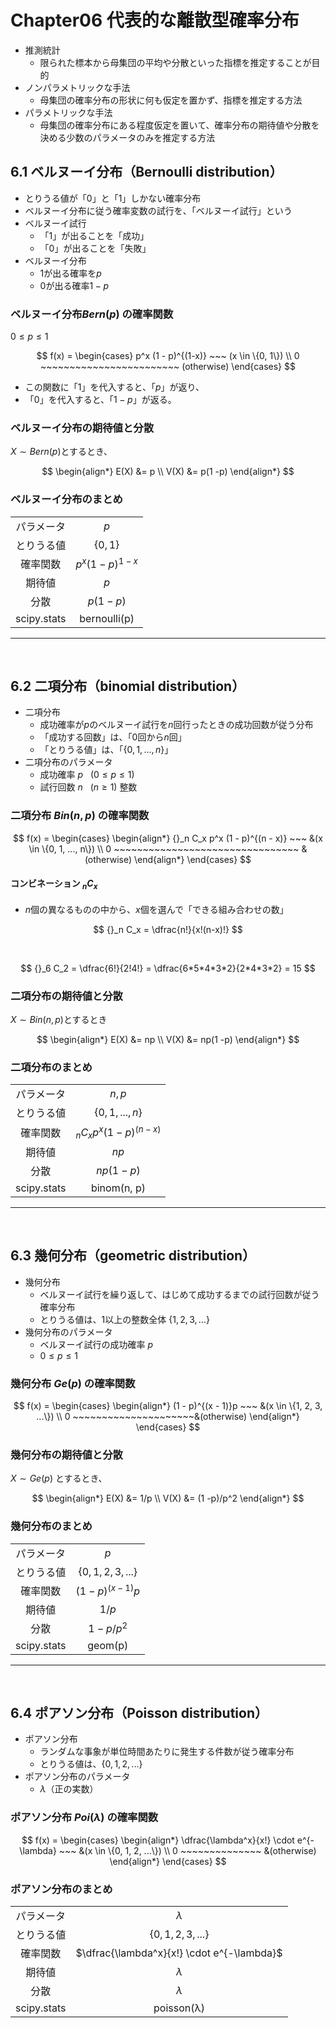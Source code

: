 # Chapter06 代表的な離散型確率分布

- 推測統計
  - 限られた標本から母集団の平均や分散といった指標を推定することが目的
- ノンパラメトリックな手法
  - 母集団の確率分布の形状に何も仮定を置かず、指標を推定する方法
- パラメトリックな手法
  - 母集団の確率分布にある程度仮定を置いて、確率分布の期待値や分散を決める少数のパラメータのみを推定する方法

## 6.1 ベルヌーイ分布（Bernoulli distribution）

- とりうる値が「0」と「1」しかない確率分布
- ベルヌーイ分布に従う確率変数の試行を、「ベルヌーイ試行」という
- ベルヌーイ試行
  - 「1」が出ることを「成功」
  - 「0」が出ることを「失敗」
- ベルヌーイ分布
  - 1が出る確率を$p$
  - 0が出る確率$1-p$

### ベルヌーイ分布$Bern(p)$ の確率関数

$0 \leq p \leq 1$

$$
f(x) =
\begin{cases}
p^x (1 - p)^{(1-x)} ~~~ (x \in \{0, 1\}) \\
0 ~~~~~~~~~~~~~~~~~~~~~~~~ (otherwise)
\end{cases}
$$

- この関数に「1」を代入すると、「$p$」が返り、
- 「0」を代入すると、「$1 - p$」が返る。

### ベルヌーイ分布の期待値と分散

$X \sim Bern(p)$とするとき、

$$
\begin{align*}
E(X) &= p \\
V(X) &= p(1 -p)
\end{align*}
$$

### ベルヌーイ分布のまとめ

|||
|:--:|:--:|
|パラメータ|$p$|
|とりうる値|$\{0, 1\}$|
|確率関数|$p^x(1-p)^{1-x}$|
|期待値|$p$|
|分散|$p(1-p)$|
|scipy.stats|bernoulli(p)|


---

&nbsp;

## 6.2 二項分布（binomial distribution）

- 二項分布
  - 成功確率が$p$のベルヌーイ試行を$n$回行ったときの成功回数が従う分布
  - 「成功する回数」は、「0回から$n$回」
  - 「とりうる値」は、「$\{0, 1, ..., n\}$」
- 二項分布のパラメータ
  - 成功確率 $p ~~~ (0 \leq p \leq 1)$
  - 試行回数 $n ~~~ (n \geq 1)$ 整数

### 二項分布 $Bin(n, p)$ の確率関数

$$
f(x) =
\begin{cases}
\begin{align*}
{}_n C_x p^x (1 - p)^{(n - x)} ~~~ &(x \in \{0, 1, ..., n\})
\\
0 ~~~~~~~~~~~~~~~~~~~~~~~~~~~~~~~~ &(otherwise)
\end{align*}
\end{cases}
$$

#### コンビネーション ${}_n C_x$

- $n$個の異なるものの中から、$x$個を選んで「できる組み合わせの数」

$$
{}_n C_x = \dfrac{n!}{x!(n-x)!}
$$

&nbsp;

$$
{}_6 C_2 = \dfrac{6!}{2!4!} = \dfrac{6*5*4*3*2}{2*4*3*2} = 15
$$

### 二項分布の期待値と分散

$X \sim Bin(n, p)$とするとき

$$
\begin{align*}
E(X) &= np \\
V(X) &= np(1 -p)
\end{align*}
$$

### 二項分布のまとめ

|||
|:--:|:--:|
|パラメータ|$n, p$|
|とりうる値|$\{0, 1, ..., n\}$|
|確率関数|${}_n C_x p^x (1 - p)^{(n - x)}$|
|期待値|$np$|
|分散|$np(1-p)$|
|scipy.stats|binom(n, p)|

---

&nbsp;

## 6.3 幾何分布（geometric distribution）

- 幾何分布
  - ベルヌーイ試行を繰り返して、はじめて成功するまでの試行回数が従う確率分布
  - とりうる値は、1以上の整数全体 $\{1, 2, 3, ...\}$
- 幾何分布のパラメータ
  - ベルヌーイ試行の成功確率 $p$
  - $0 \leq p \leq 1$

### 幾何分布 $Ge(p)$ の確率関数

$$
f(x) =
\begin{cases}
\begin{align*}
(1 - p)^{(x - 1)}p ~~~ &(x \in \{1, 2, 3, ...\})
\\
0 ~~~~~~~~~~~~~~~~~~~~~&(otherwise)
\end{align*}
\end{cases}
$$

### 幾何分布の期待値と分散

$X \sim Ge(p)$ とするとき、

$$
\begin{align*}
E(X) &= 1/p \\
V(X) &= (1 -p)/p^2
\end{align*}
$$

### 幾何分布のまとめ

|||
|:--:|:--:|
|パラメータ|$p$|
|とりうる値|$\{0, 1, 2, 3, ...\}$|
|確率関数|$(1 - p)^{(x - 1)}p$|
|期待値|$1/p$|
|分散|$1-p / p^2$|
|scipy.stats|geom(p)|

---

&nbsp;

## 6.4 ポアソン分布（Poisson distribution）

- ポアソン分布
  - ランダムな事象が単位時間あたりに発生する件数が従う確率分布
  - とりうる値は、$\{0, 1, 2, ...\}$
- ポアソン分布のパラメータ
  - $\lambda$（正の実数）

### ポアソン分布 $Poi(\lambda)$ の確率関数

$$
f(x) =
\begin{cases}
\begin{align*}
\dfrac{\lambda^x}{x!} \cdot e^{-\lambda} ~~~ &(x \in \{0, 1, 2, ...\})
\\
0 ~~~~~~~~~~~~~~ &(otherwise)
\end{align*}
\end{cases}
$$

### ポアソン分布のまとめ

|||
|:--:|:--:|
|パラメータ|$\lambda$|
|とりうる値|$\{0, 1, 2, 3, ...\}$|
|確率関数|$\dfrac{\lambda^x}{x!} \cdot e^{-\lambda}$|
|期待値|$\lambda$|
|分散|$\lambda$|
|scipy.stats|poisson(λ)|
